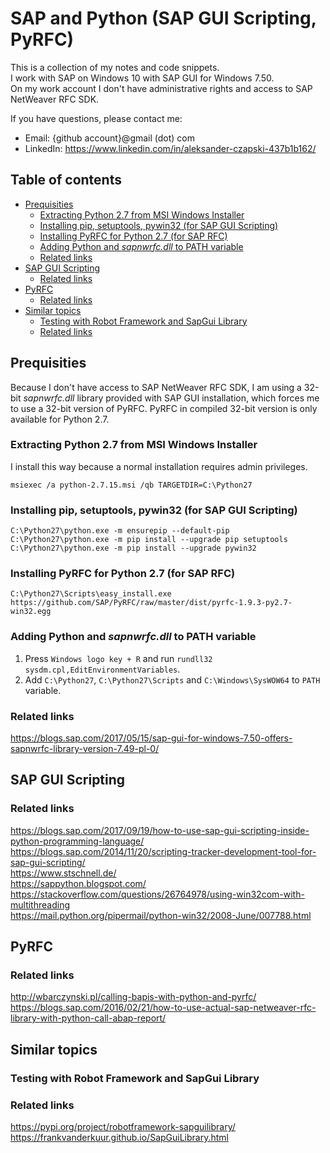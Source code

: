 # SAP and Python (SAP GUI Scripting, PyRFC)

This is a collection of my notes and code snippets.  
I work with SAP on Windows 10 with SAP GUI for Windows 7.50.  
On my work account I don't have administrative rights and access to SAP NetWeaver RFC SDK.

If you have questions, please contact me:
* Email: {github account}@gmail (dot) com
* LinkedIn: https://www.linkedin.com/in/aleksander-czapski-437b1b162/

## Table of contents

  * [Prequisities](#prequisities)
     * [Extracting Python 2.7 from MSI Windows Installer](#extracting-python-27-from-msi-windows-installer)
     * [Installing pip, setuptools, pywin32 (for SAP GUI Scripting)](#installing-pip-setuptools-pywin32-for-sap-gui-scripting)
     * [Installing PyRFC for Python 2.7 (for SAP RFC)](#installing-pyrfc-for-python-27-for-sap-rfc)
     * [Adding Python and _sapnwrfc.dll_ to PATH variable](#adding-python-and-sapnwrfcdll-to-path-variable)
     * [Related links](#related-links)
  * [SAP GUI Scripting](#sap-gui-scripting)
     * [Related links](#related-links-1)
  * [PyRFC](#parameters)
     * [Related links](#related-links-2)
  * [Similar topics](#similar-topics)
     * [Testing with Robot Framework and SapGui Library](#testing-with-robot-framework-and-sapgui-library)  
     * [Related links](#related-links-3)

## Prequisities

Because I don't have access to SAP NetWeaver RFC SDK, I am using a 32-bit _sapnwrfc.dll_ library provided with SAP GUI installation, which forces me to use a 32-bit version of PyRFC. PyRFC in compiled 32-bit version is only available for Python 2.7.

### Extracting Python 2.7 from MSI Windows Installer
I install this way because a normal installation requires admin privileges.
```dos
msiexec /a python-2.7.15.msi /qb TARGETDIR=C:\Python27
```

### Installing pip, setuptools, pywin32 (for SAP GUI Scripting)
```dos
C:\Python27\python.exe -m ensurepip --default-pip
C:\Python27\python.exe -m pip install --upgrade pip setuptools
C:\Python27\python.exe -m pip install --upgrade pywin32
```

### Installing PyRFC for Python 2.7 (for SAP RFC)
```dos
C:\Python27\Scripts\easy_install.exe https://github.com/SAP/PyRFC/raw/master/dist/pyrfc-1.9.3-py2.7-win32.egg
```

### Adding Python and _sapnwrfc.dll_ to PATH variable
1. Press `Windows logo key + R` and run `rundll32 sysdm.cpl,EditEnvironmentVariables`.  
1. Add `C:\Python27`, `C:\Python27\Scripts` and `C:\Windows\SysWOW64` to `PATH` variable.

### Related links
https://blogs.sap.com/2017/05/15/sap-gui-for-windows-7.50-offers-sapnwrfc-library-version-7.49-pl-0/

## SAP GUI Scripting

### Related links
https://blogs.sap.com/2017/09/19/how-to-use-sap-gui-scripting-inside-python-programming-language/  
https://blogs.sap.com/2014/11/20/scripting-tracker-development-tool-for-sap-gui-scripting/  
https://www.stschnell.de/  
https://sappython.blogspot.com/  
https://stackoverflow.com/questions/26764978/using-win32com-with-multithreading  
https://mail.python.org/pipermail/python-win32/2008-June/007788.html

## PyRFC

### Related links
http://wbarczynski.pl/calling-bapis-with-python-and-pyrfc/  
https://blogs.sap.com/2016/02/21/how-to-use-actual-sap-netweaver-rfc-library-with-python-call-abap-report/

## Similar topics

### Testing with Robot Framework and SapGui Library

### Related links
https://pypi.org/project/robotframework-sapguilibrary/  
https://frankvanderkuur.github.io/SapGuiLibrary.html
